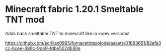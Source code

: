 # **Minecraft fabric 1.20.1 Smeltable TNT mod**

Adds back smeltable TNT to minecraft like in indev versions!



https://github.com/scrillex0995/furnacetntexplode/assets/61883651/82afa3cc-bcee-486c-9de9-fdbe502db40e

